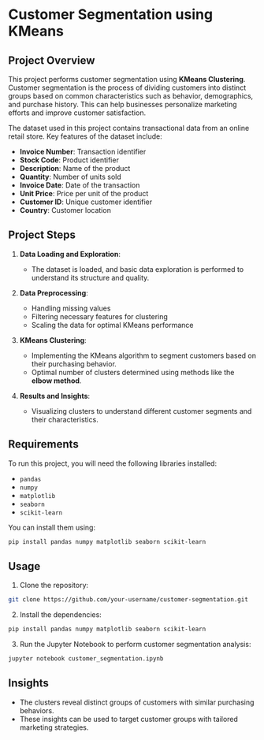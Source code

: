# Customer Segmentation using KMeans

## Project Overview

This project performs customer segmentation using **KMeans Clustering**. Customer segmentation is the process of dividing customers into distinct groups based on common characteristics such as behavior, demographics, and purchase history. This can help businesses personalize marketing efforts and improve customer satisfaction.

The dataset used in this project contains transactional data from an online retail store. Key features of the dataset include:
- **Invoice Number**: Transaction identifier
- **Stock Code**: Product identifier
- **Description**: Name of the product
- **Quantity**: Number of units sold
- **Invoice Date**: Date of the transaction
- **Unit Price**: Price per unit of the product
- **Customer ID**: Unique customer identifier
- **Country**: Customer location

## Project Steps

1. **Data Loading and Exploration**:
   - The dataset is loaded, and basic data exploration is performed to understand its structure and quality.
   
2. **Data Preprocessing**:
   - Handling missing values
   - Filtering necessary features for clustering
   - Scaling the data for optimal KMeans performance

3. **KMeans Clustering**:
   - Implementing the KMeans algorithm to segment customers based on their purchasing behavior.
   - Optimal number of clusters determined using methods like the **elbow method**.

4. **Results and Insights**:
   - Visualizing clusters to understand different customer segments and their characteristics.

## Requirements

To run this project, you will need the following libraries installed:

- `pandas`
- `numpy`
- `matplotlib`
- `seaborn`
- `scikit-learn`

You can install them using:

```bash
pip install pandas numpy matplotlib seaborn scikit-learn
```

## Usage

1. Clone the repository:
```bash
git clone https://github.com/your-username/customer-segmentation.git
```

2. Install the dependencies:
```bash
pip install pandas numpy matplotlib seaborn scikit-learn
```

3. Run the Jupyter Notebook to perform customer segmentation analysis:
```bash
jupyter notebook customer_segmentation.ipynb
```

## Insights
- The clusters reveal distinct groups of customers with similar purchasing behaviors.
- These insights can be used to target customer groups with tailored marketing strategies.
